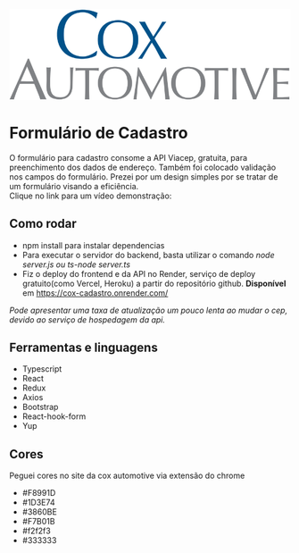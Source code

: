 ![screenshot](/frontend/src/assets/logo.svg)
# Formulário de Cadastro
O formulário para cadastro consome a API Viacep, gratuita, para preenchimento dos dados de endereço. Também foi colocado validação nos campos do formulário.
Prezei por um design simples por se tratar de um formulário visando a eficiência.
<br>
Clique no link para um vídeo demonstração:

## Como rodar
- npm install para instalar dependencias
- Para executar o servidor do backend, basta utilizar o comando *node server.js ou ts-node server.ts*
- Fiz o deploy do frontend e da API no Render, serviço de deploy gratuito(como Vercel, Heroku) a partir do repositório github.
**Disponível** em https://cox-cadastro.onrender.com/

*Pode apresentar uma taxa de atualização um pouco lenta ao mudar o cep, devido ao serviço de hospedagem da api.*

## Ferramentas e linguagens
- Typescript
- React
- Redux
- Axios
- Bootstrap
- React-hook-form
- Yup
## Cores
Peguei cores no site da cox automotive via extensão do chrome
- #F8991D
- #1D3E74
- #3860BE
- #F7B01B
- #f2f2f3
- #333333
